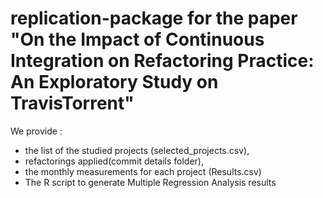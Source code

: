 # replication-package for the paper "On the Impact of Continuous Integration on Refactoring Practice: An Exploratory Study on TravisTorrent"
We provide :
- the list of the studied projects (selected_projects.csv),
- refactorings applied(commit details folder),
- the monthly measurements for each project (Results.csv)
- The R script to generate Multiple Regression Analysis results
